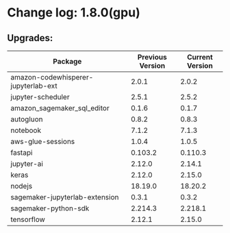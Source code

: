 # Change log: 1.8.0(gpu)

## Upgrades: 

Package | Previous Version | Current Version
---|---|---
amazon-codewhisperer-jupyterlab-ext|2.0.1|2.0.2
jupyter-scheduler|2.5.1|2.5.2
amazon_sagemaker_sql_editor|0.1.6|0.1.7
autogluon|0.8.2|0.8.3
notebook|7.1.2|7.1.3
aws-glue-sessions|1.0.4|1.0.5
fastapi|0.103.2|0.110.3
jupyter-ai|2.12.0|2.14.1
keras|2.12.0|2.15.0
nodejs|18.19.0|18.20.2
sagemaker-jupyterlab-extension|0.3.1|0.3.2
sagemaker-python-sdk|2.214.3|2.218.1
tensorflow|2.12.1|2.15.0
